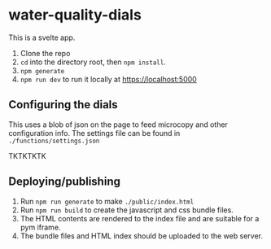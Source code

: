 # water-quality-dials

This is a svelte app.

1) Clone the repo
2) `cd` into the directory root, then `npm install`.
3) `npm generate`
4) `npm run dev` to run it locally at [https://localhost:5000](https://localhost:5000)


## Configuring the dials

This uses a blob of json on the page to feed microcopy and other configuration info. The settings file can be found in `./functions/settings.json`

TKTKTKTK

## Deploying/publishing

1) Run `npm run generate` to make `./public/index.html`
2) Run `npm run build` to create the javascript and css bundle files.
3) The HTML contents are rendered to the index file and are suitable for a pym iframe.
4) The bundle files and HTML index should be uploaded to the web server.
